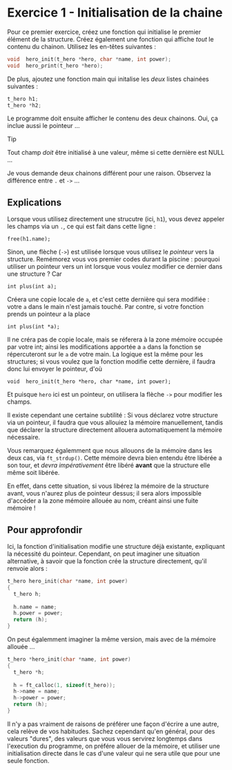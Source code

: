 # Exercice 1 - Initialisation de la chaine

Pour ce premier exercice, créez une fonction qui initialise le premier élément de la structure. Créez également une fonction qui affiche _tout_ le contenu du chainon. Utilisez les en-têtes suivantes :
```C
void  hero_init(t_hero *hero, char *name, int power);
void  hero_print(t_hero *hero);
```
De plus, ajoutez une fonction main qui initalise les _deux_ listes chainées suivantes :
```C
t_hero h1;
t_hero *h2;
```
Le programme doit ensuite afficher le contenu des deux chainons. Oui, ça inclue aussi le pointeur ... 

> [!TIP]
> Tout champ _doit_ être initialisé à une valeur, même si cette dernière est NULL ...
>
> Je vous demande deux chainons différent pour une raison. Observez la différence entre `.` et `->` ...

## Explications

Lorsque vous utilisez directement une strucutre (ici, `h1`), vous devez appeler les champs via un `.`, ce qui est fait dans cette ligne :

`free(h1.name);`

Sinon, une flèche (`->`) est utilisée lorsque vous utilisez le _pointeur_ vers la structure. Remémorez vous vos premier codes durant la piscine : pourquoi utiliser un pointeur vers un int lorsque vous voulez modifier ce dernier dans une structure ? Car

`int plus(int a);` 

Créera une copie locale de `a`, et c'est cette dernière qui sera modifiée : votre `a` dans le main n'est jamais touché. Par contre, si votre fonction prends un pointeur a la place

`int plus(int *a);`

Il ne créra pas de copie locale, mais se réferera à la zone mémoire occupée par votre int; ainsi les modifications apportée a `a` dans la fonction se répercuteront sur le `a` de votre main. La logique est la même pour les structures; si vous voulez que la fonction modifie cette dernière, il faudra donc lui envoyer le pointeur, d'où

`void  hero_init(t_hero *hero, char *name, int power);`

Et puisque `hero` ici est un pointeur, on utilisera la flèche `->` pour modifier les champs. 

Il existe cependant une certaine subtilité : Si vous déclarez votre structure via un pointeur, il faudra que vous allouiez la mémoire manuellement, tandis que déclarer la structure directement allouera automatiquement la mémoire nécessaire.

Vous remarquez égalemment que nous allouons de la mémoire dans les deux cas, via `ft_strdup()`. Cette mémoire devra bien entendu être libérée a son tour, et _devra impérativement_ être libéré  **avant** que la structure elle même soit libérée.

En effet, dans cette situation, si vous libérez la mémoire de la structure avant, vous n'aurez plus de pointeur dessus; il sera alors impossible d'accéder a la zone mémoire allouée au nom, créant ainsi une fuite mémoire !

## Pour approfondir

Ici, la fonction d'initialisation modifie une structure déjà existante, expliquant la nécessité du pointeur. Cependant, on peut imaginer une situation alternative, à savoir que la fonction crée la structure directement, qu'il renvoie alors :

```C
t_hero hero_init(char *name, int power)
{
  t_hero h;
  
  h.name = name;
  h.power = power;
  return (h);
}
```
On peut égalemment imaginer la même version, mais avec de la mémoire allouée ...

```C
t_hero *hero_init(char *name, int power)
{
  t_hero *h;
  
  h = ft_calloc(1, sizeof(t_hero));
  h->name = name;
  h->power = power;
  return (h);
}
```

Il n'y a pas vraiment de raisons de préférer une façon d'écrire a une autre, cela relève de vos habitudes. Sachez cependant qu'en général, pour des valeurs "dures", des valeurs que vous vous servirez longtemps dans l'execution du programme, on préfére allouer de la mémoire, et utiliser une initialisation directe dans le cas d'une valeur qui ne sera utile que pour une seule fonction.